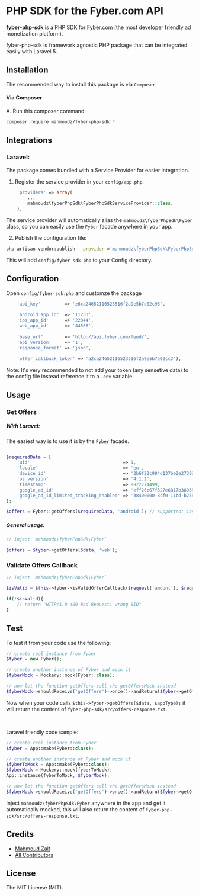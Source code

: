 # PHP SDK for the Fyber.com API 


**fyber-php-sdk** is a PHP SDK for [Fyber.com](http://developer.fyber.com/content/) (the most developer friendly ad monetization platform).

fyber-php-sdk is framework agnostic PHP package that can be integrated easily with Laravel 5.

## Installation

The recommended way to install this package is via `Composer`.

#### Via Composer

A. Run this composer command:

```bash
composer require mahmoudz/fyber-php-sdk:*
```


## Integrations

### Laravel:

The package comes bundled with a Service Provider for easier integration.

1) Register the service provider in your `config/app.php`:

```php
    'providers' => array(
        ...
		mahmoudz\fyberPhpSdk\FyberPhpSdkServiceProvider::class,
    ),
```
The service provider will automatically alias the `mahmoudz\fyberPhpSdk\Fyber` class, so you can easily use the `Fyber` facade anywhere in your app.

2) Publish the configuration file:

```bash
php artisan vendor:publish --provider ='mahmoudz\fyberPhpSdk\FyberPhpSdkServiceProvider'
```
This will add `config/fyber-sdk.php` to your Config directory.

## Configuration

Open `config/fyber-sdk.php` and customze the package

```php
    'api_key'         => 'z6ca24652116523516f2a9e5b7e02c96',
    
    'android_app_id'  => '11233',
    'ios_app_id'      => '22344',
    'web_app_id'      => '44566',
    
    'base_url'        => 'http://api.fyber.com/feed/',
    'api_version'     => '1',
    'response_format' => 'json',
    
    'offer_callback_token' => 'a2ca24652116523516f2a9e5b7e02cc3'),
```


Note: It's very recommended to not add your token (any sensetive data) to the config file instead reference it to a `.env` variable.


## Usage

### Get Offers

##### With Laravel:

The easiest way is to use it is by the `Fyber` facade.

```php

$requiredData = [
    'uid'                                   => 1,
    'locale'                                => 'en',
    'device_id'                             => '2b6f22c904d137be2e2730235f5664094b831186',
    'os_version'                            => '4.1.2',
    'timestamp'                             => 9922774499,
    'google_ad_id'                          => 'eff26c67f527e6817b36935c54f8cc5cc5cffac2',
    'google_ad_id_limited_tracking_enabled' => '38400000-8cf0-11bd-b23e-20b96e40000d',
];

$offers = Fyber::getOffers($requiredData, 'android'); // supported: ios, web and android
```

##### General usage:

```php
// inject `mahmoudz\fyberPhpSdk\Fyber`

$offers = $fyber->getOffers($data, 'web');
```

### Validate Offers Callback

```php
// inject `mahmoudz\fyberPhpSdk\Fyber`

$isValid = $this->fyber->isValidOfferCallback($request['amount'], $request['uid'], $request['_trans_id_'], $request['sid']);

if(!$isValid){
    // return "HTTP/1.0 400 Bad Request: wrong SID"
}
```


## Test

To test it from your code use the following:

```php
// create real instance from Fyber
$fyber = new Fyber();

// create another instance of Fyber and mock it
$fyberMock = Mockery::mock(Fyber::class);

// now let the function getOffers call the getOffersMock instead
$fyberMock->shouldReceive('getOffers')->once()->andReturn($fyber->getOffersMock([], ''));
```
Now when your code calls `$this->fyber->getOffers($data, $appType);` it will return the content of `fyber-php-sdk/src/offers-response.txt`.

<br>

Laravel friendly code sample:

```php
// create real instance from Fyber
$fyber = App::make(Fyber::class);

// create another instance of Fyber and mock it
$fyberToMock = App::make(Fyber::class);
$fyberMock = Mockery::mock(fyberToMock);
App::instance(fyberToMock, $fyberMock);

// now let the function getOffers call the getOffersMock instead
$fyberMock->shouldReceive('getOffers')->once()->andReturn($fyber->getOffersMock([], ''));
```
Inject `mahmoudz\fyberPhpSdk\Fyber` anywhere in the app and get it automatically mocked, this will also return the content of `fyber-php-sdk/src/offers-response.txt`.

## Credits

- [Mahmoud Zalt](https://github.com/Mahmoudz)
- [All Contributors](../../contributors)


## License

The MIT License (MIT).
